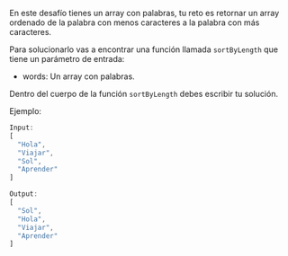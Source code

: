 En este desafío tienes un array con palabras, tu reto es retornar un array ordenado de la palabra con menos caracteres a la palabra con más caracteres.

Para solucionarlo vas a encontrar una función llamada `sortByLength` que tiene un parámetro de entrada:

- words: Un array con palabras.

Dentro del cuerpo de la función `sortByLength` debes escribir tu solución.

Ejemplo:

```js
Input:
[
  "Hola",
  "Viajar",
  "Sol",
  "Aprender"
]

Output:
[
  "Sol",
  "Hola",
  "Viajar",
  "Aprender"
]
```
